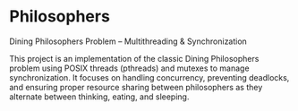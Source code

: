# Philosophers

Dining Philosophers Problem – Multithreading & Synchronization

This project is an implementation of the classic Dining Philosophers problem using POSIX threads (pthreads) and mutexes to manage synchronization. It focuses on handling concurrency, preventing deadlocks, and ensuring proper resource sharing between philosophers as they alternate between thinking, eating, and sleeping.